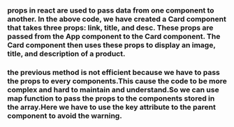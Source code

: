 ### props in react are used to pass data from one component to another. In the above code, we have created a Card component that takes three props: link, title, and desc. These props are passed from the App component to the Card component. The Card component then uses these props to display an image, title, and description of a product.

### the previous method is not efficient because we have to pass the props to every components.This cause the code to be more complex and hard to maintain and understand.So we can use map function to pass the props to the components stored in the array.Here we have to use the key attribute to the parent component to avoid the warning. 
